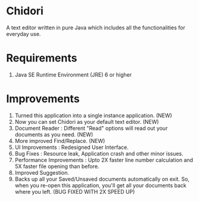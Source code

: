 # Chidori
A text editor written in pure Java which includes all the functionalities for everyday use.

# Requirements
1) Java SE Runtime Environment (JRE) 6 or higher

# Improvements
1) Turned this application into a single instance application. (NEW)  
2) Now you can set Chidori as your default text editor. (NEW)  
3) Document Reader : Different "Read" options will read out your documents as you need. (NEW)  
4) More improved Find/Replace. (NEW)  
5) UI Improvements : Redesigned User Interface.  
6) Bug Fixes : Resource leak, Application crash and other minor issues.  
7) Performance Improvements : Upto 2X faster line number calculation and 5X faster file opening than before.  
8) Improved Suggestion.  
9) Backs up all your Saved/Unsaved documents automatically on exit. So, when you re-open this application, you'll get all your documents back where you left. (BUG FIXED WITH 2X SPEED UP)
